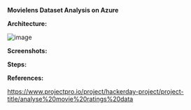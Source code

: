**Movielens Dataset Analysis on Azure**


**Architecture:**

![image](https://github.com/fatihsomer/Azure/assets/40704702/9352b403-8fe1-4bac-9722-f2310660d089)


**Screenshots:**


**Steps:**


**References:**

https://www.projectpro.io/project/hackerday-project/project-title/analyse%20movie%20ratings%20data
